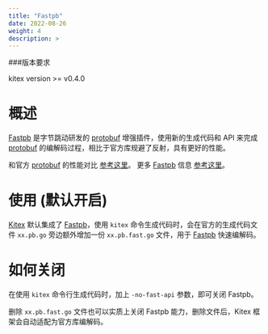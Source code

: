 ```yaml
---
title: "Fastpb"
date: 2022-08-26
weight: 4
description: >
---
```


###版本要求

kitex version >= v0.4.0

# 概述

[Fastpb][Fastpb] 是字节跳动研发的 [protobuf][protobuf] 增强插件，使用新的生成代码和 API 来完成 [protobuf][protobuf] 的编解码过程，相比于官方库规避了反射，具有更好的性能。

和官方 [protobuf][protobuf] 的性能对比 [参考这里][fastpb-benchmark]。
更多 [Fastpb][Fastpb] 信息 [参考这里][Fastpb]。

# 使用 (默认开启)

[Kitex][Kitex] 默认集成了 [Fastpb][Fastpb]，使用 `kitex` 命令生成代码时，会在官方的生成代码文件 `xx.pb.go` 旁边额外增加一份 `xx.pb.fast.go`
文件，用于 [Fastpb][Fastpb] 快速编解码。

# 如何关闭

在使用 `kitex` 命令行生成代码时，加上  `-no-fast-api`  参数，即可关闭 Fastpb。

删除 `xx.pb.fast.go` 文件也可以实质上关闭 Fastpb 能力，删除文件后，Kitex 框架会自动适配为官方库编解码。


[Fastpb]: https://github.com/cloudwego/fastpb

[Kitex]: https://github.com/cloudwego/kitex

[protobuf]: https://github.com/golang/protobuf

[fastpb-benchmark]: https://github.com/cloudwego/fastpb#performance
